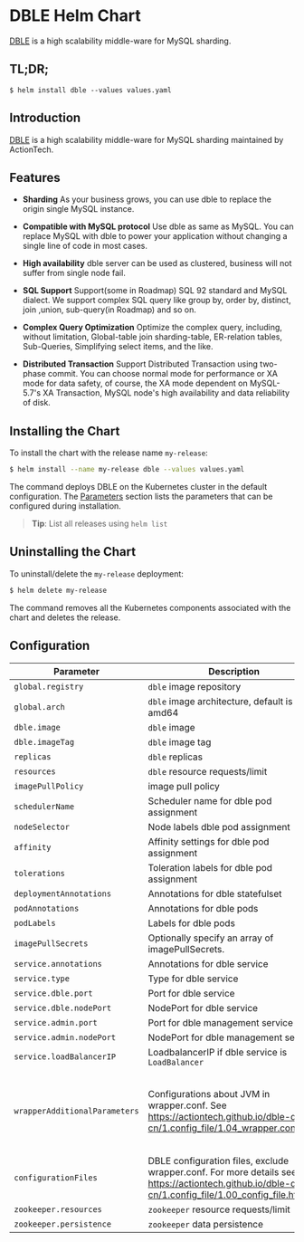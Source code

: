 # DBLE Helm Chart

[DBLE](https://opensource.actionsky.com/) is a high scalability middle-ware for MySQL sharding.

## TL;DR;

```console
$ helm install dble --values values.yaml
```

## Introduction
[DBLE](https://opensource.actionsky.com/) is a high scalability middle-ware for MySQL sharding maintained by ActionTech. 

## Features

- __Sharding__
As your business grows, you can use dble to replace the origin single MySQL instance. 

- __Compatible with MySQL protocol__
Use dble as same as MySQL. You can replace MySQL with dble to power your application without changing a single line of code in most cases.

- __High availability__
dble server can be used as clustered, business will not suffer from single node fail.

- __SQL Support__
Support(some in Roadmap) SQL 92 standard and MySQL dialect. We support complex SQL query like group by, order by, distinct, join ,union, sub-query(in Roadmap) and so on.

- __Complex Query Optimization__
Optimize the complex query, including, without limitation, Global-table join sharding-table, ER-relation tables, Sub-Queries, Simplifying select items, and the like.

- __Distributed Transaction__
Support Distributed Transaction using two-phase commit. You can choose normal mode for performance or XA mode for data safety, of course, the XA mode dependent on MySQL-5.7's XA Transaction, MySQL node's high availability and data reliability of disk.

## Installing the Chart

To install the chart with the release name `my-release`:

```bash
$ helm install --name my-release dble --values values.yaml
```

The command deploys DBLE on the Kubernetes cluster in the default configuration. The [Parameters](#parameters) section lists the parameters that can be configured during installation.

> **Tip**: List all releases using `helm list`

## Uninstalling the Chart

To uninstall/delete the `my-release` deployment:

```bash
$ helm delete my-release
```

The command removes all the Kubernetes components associated with the chart and deletes the release.

## Configuration

| Parameter                                    | Description                                                                                                                      | Default                                            |
| -------------------------------------------- | ---------------------------------------------------------------------------------------------------------------------------------| -------------------------------------------------- |
| `global.registry`                            | `dble` image repository                                                                                                         | `registry.icp.com:5000`                            |
| `global.arch`                                | `dble` image architecture, default is amd64                                                                                     | ``                                                 |
| `dble.image`                                 | `dble` image                                                                                                                    | `library/dble`                                    |
| `dble.imageTag`                              | `dble` image tag                                                                                                                | `2.19.09`                                            |
| `replicas`                                   | `dble` replicas                                                                                                                 | 2                                                  |
| `resources`                                  | `dble` resource requests/limit                                                                                                  | `{}`                                               |
| `imagePullPolicy`                            | image pull policy                                                                                                                | `IfNotPresent`                                     |
| `schedulerName`                              | Scheduler name for dble pod assignment                                                                                          | ``                                                 |
| `nodeSelector`                               | Node labels dble pod assignment                                                                                                 | `{}`                                               |
| `affinity`                                   | Affinity settings for dble pod assignment                                                                                       | `{}`                                               |
| `tolerations`                                | Toleration labels for dble pod assignment                                                                                       | `[]`                                               |
| `deploymentAnnotations`                      | Annotations for dble statefulset                                                                                                | `{}`                                               |
| `podAnnotations`                             | Annotations for dble pods                                                                                                       | `{}`                                               |
| `podLabels`                                  | Labels for dble pods                                                                                                            | `{}`                                               |
| `imagePullSecrets`                           | Optionally specify an array of imagePullSecrets.                                                                                 | `[]`                                               |
| `service.annotations`                        | Annotations for dble service                                                                                                    | `{}`                                               |
| `service.type`                               | Type for dble service                                                                                                           | `ClusterIP`                                        |
| `service.dble.port`                         | Port for dble service                                                                                                           | `8066`                                             |
| `service.dble.nodePort`                     | NodePort for dble service                                                                                                       | ``                                                 |
| `service.admin.port`                         | Port for dble management service                                                                                                | `9066`                                             |
| `service.admin.nodePort`                     | NodePort for dble management servic                                                                                             | ``                                                 |
| `service.loadBalancerIP`                     | LoadbalancerIP if dble service is `LoadBalancer`                                                                                | ``                                                 |
| `wrapperAdditionalParameters`                | Configurations about JVM in wrapper.conf. See https://actiontech.github.io/dble-docs-cn/1.config_file/1.04_wrapper.conf.html   | `["-XX:MaxPermSize=64M", "-XX:+AggressiveOpts", "-XX:MaxDirectMemorySize=1G", "-Xmx512m", "-Xms100m", "-XX:+UseParNewGC", "-XX:+UseConcMarkSweepGC", "-XX:+UseCMSCompactAtFullCollection", "-XX:CMSFullGCsBeforeCompaction=0", "-XX:CMSInitiatingOccupancyFraction=70"]` |                                                                                                                                                                                                                                          
| `configurationFiles`                         | DBLE configuration files, exclude wrapper.conf. For more details see https://actiontech.github.io/dble-docs-cn/1.config_file/1.00_config_file.html    | `[]`                                               |
| `zookeeper.resources`                        | `zookeeper` resource requests/limit                                                                                            | `{}`                                               |
| `zookeeper.persistence`                      | `zookeeper` data persistence                                                                                                   | `{}`                                               |
[For more DBLE configurations]: https://actiontech.github.io/dble-docs-cn/

